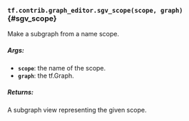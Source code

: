 ### `tf.contrib.graph_editor.sgv_scope(scope, graph)` {#sgv_scope}

Make a subgraph from a name scope.

##### Args:


*  <b>`scope`</b>: the name of the scope.
*  <b>`graph`</b>: the tf.Graph.

##### Returns:

  A subgraph view representing the given scope.

